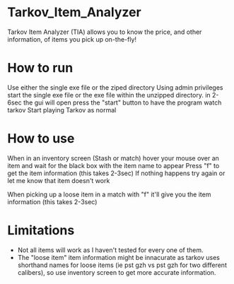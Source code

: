 # Tarkov_Item_Analyzer
Tarkov Item Analyzer (TIA) allows you to know the price, and other information, of items you pick up on-the-fly!

# How to run

Use either the single exe file or the ziped directory
Using admin privileges start the single exe file or the exe file within the unzipped directory.
in 2-6sec the gui will open
press the "start" button to have the program watch tarkov
Start playing Tarkov as normal

# How to use

When in an inventory screen (Stash or match) hover your mouse over an item and wait for the black box with the item name to appear
Press "f" to get the item information (this takes 2-3sec)
If nothing happens try again or let me know that item doesn't work

When picking up a loose item in a match with "f"
it'll give you the item information (this takes 2-3sec)


# Limitations
- Not all items will work as I haven't tested for every one of them.
- The "loose item" item information might be innacurate as tarkov uses shorthand names for loose items 
  (ie pst gzh vs pst gzh for two different calibers), so use inventory screen to get more accurate information.
